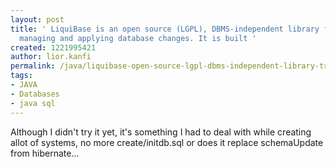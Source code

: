 ```yaml
---
layout: post
title: ' LiquiBase is an open source (LGPL), DBMS-independent library for tracking,
  managing and applying database changes. It is built '
created: 1221995421
author: lior.kanfi
permalink: /java/liquibase-open-source-lgpl-dbms-independent-library-tracking-managing-and-applying-database
tags:
- JAVA
- Databases
- java sql
---
```

<p>Although I didn't try it yet, it's something I had to deal with while creating allot of systems, no more create/initdb.sql or does it replace schemaUpdate from hibernate...</p>

